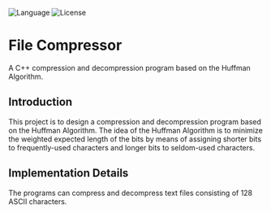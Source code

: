 ![Language](https://img.shields.io/badge/language-C++%20-green.svg)
![License](https://img.shields.io/badge/License-MIT%20-red.svg)
# File Compressor
A C++ compression and decompression program based on the Huffman Algorithm.

## Introduction
This project is to design a compression and decompression program based on the Huffman Algorithm.
The idea of the Huffman Algorithm is to minimize the weighted expected length of the bits by means of assigning shorter bits to frequently-used characters and longer bits to seldom-used characters.

## Implementation Details
The programs can compress and decompress text files consisting of 128 ASCII characters.
